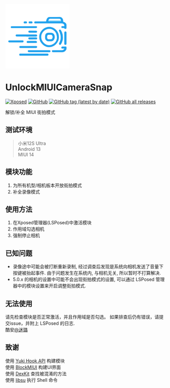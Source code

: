 <img src="./doc/CameraSnap.svg" width="200" alt="icon">

# UnlockMIUICameraSnap
[![Xposed](https://img.shields.io/badge/-Xposed-green?style=flat&logo=Android&logoColor=white)](#)
[![GitHub](https://img.shields.io/github/license/GSWXXN/UnlockMIUICameraSnap)](https://github.com/GSWXXN/UnlockMIUICameraSnap/blob/main/LICENSE)
[![GitHub tag (latest by date)](https://img.shields.io/github/v/tag/GSWXXN/UnlockMIUICameraSnap?label=version)](https://github.com/Xposed-Modules-Repo/com.gswxxn.camerasnap/releases)
[![GitHub all releases](https://img.shields.io/github/downloads/Xposed-Modules-Repo/com.gswxxn.camerasnap/total?label=Downloads)](https://github.com/Xposed-Modules-Repo/com.gswxxn.camerasnap/releases)

解锁/补全 MIUI 街拍模式

## 测试环境

> 小米12S Ultra  
> Android 13  
> MIUI 14

## 模块功能
1. 为所有机型/相机板本开放街拍模式
2. 补全录像模式

## 使用方法

1. 在Xposed管理器(LSPosed)中激活模块
2. 作用域勾选相机
3. 强制停止相机

## 已知问题
* 录像途中可能会被打断重新录制, 经过调查后发现是系统向相机发送了音量下按键被抬起事件. 由于问题发生在系统内, 与相机无关, 所以暂时不打算解决.
* 5.0.x 的相机的设置中可能不会出现街拍模式的设置, 可以通过 LSPosed 管理器中的模块设置来开启调整街拍模式.

## 无法使用

请先检查模块是否正常激活，并且作用域是否勾选。
如果排查后仍有错误，请提交issue，并附上 LSPosed 的日志.  
酷安[@迷璐](http://www.coolapk.com/u/1189245)


## 致谢
使用 [Yuki Hook API](https://github.com/fankes/YukiHookAPI) 构建模块  
使用 [BlockMIUI](https://github.com/Block-Network/blockmiui) 构建UI界面  
使用 [DexKit](https://github.com/LuckyPray/DexKit) 查找被混淆的方法  
使用 [libsu](https://github.com/topjohnwu/libsu) 执行 Shell 命令  
